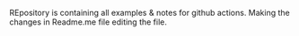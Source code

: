 REpository is containing all examples & notes for github actions.
Making the changes in Readme.me file
editing the file.


